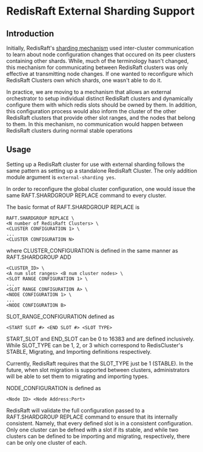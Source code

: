 RedisRaft External Sharding Support
===================================

## Introduction

Initially, RedisRaft's [sharding mechanism](Sharding.md) used inter-cluster communication to learn about node configuration changes that occured on its peer clusters containing other shards.
While, much of the terminology hasn't changed, this mechanism for communicating between RedisRaft clusters was only effective at transmitting node changes.
If one wanted to reconfigure which RedisRaft Clusters own which shards, one wasn't able to do it.

In practice, we are moving to a mechanism that allows an external orchestrator to setup individual distinct RedisRaft clusters and dynamically configure them with which redis slots should be owned by them. 
In addition, this configuration process would also inform the cluster of the other RedisRaft clusters that provide other slot ranges, and the nodes that belong to them.
In this mechanism, no communication would happen between RedisRaft clusters during normal stable operations

## Usage

Setting up a RedisRaft cluster for use with external sharding follows the same pattern as setting up a standalone RedisRaft Cluster.
The only addition module argument is `external-sharding yes`.

In order to reconfigure the global cluster configuration, one would issue the same RAFT.SHARDGROUP REPLACE command to every cluster.

The basic format of RAFT.SHARDGROUP REPLACE is

```
RAFT.SHARDGROUP REPLACE \
<N number of RedisRaft Clusters> \
<CLUSTER CONFIGURATION 1> \
...
<CLUSTER CONFIGURATION N>
```

where CLUSTER_CONFIGURATION is defined in the same manner as RAFT.SHARDGROUP ADD

```
<CLUSTER_ID> \
<A num slot ranges> <B num cluster nodes> \
<SLOT RANGE CONFIGURATION 1> \
...
<SLOT RANGE CONFIGURATION A> \
<NODE CONFIGURATION 1> \
...
<NODE CONFIGURATION B>
```

SLOT_RANGE_CONFIGURATION defined as

```
<START SLOT #> <END SLOT #> <SLOT TYPE>
```

START_SLOT and END_SLOT can be 0 to 16383 and are defined inclusively.  While SLOT_TYPE can be 1, 2, or 3 which correspond to RedisCluster's STABLE, Migrating, and Importing definitions respectively.

Currently, RedisRaft requires that the SLOT_TYPE just be 1 (STABLE).  In the future, when slot migration is supported between clusters, administrators will be able to set them to migrating and importing types.

NODE_CONFIGURATION is defined as

```
<Node ID> <Node Address:Port>
```

RedisRaft will validate the full configuration passed to a RAFT.SHARDGROUP REPLACE command to ensure that its internally consistent.
Namely, that every defined slot is in a consistent configuration.  Only one cluster can be defned with a slot if its stable, and while two clusters can be defined to be importing and migrating, respectively, there can be only one cluster of each.